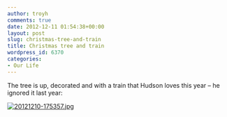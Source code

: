 ```yaml
---
author: troyh
comments: true
date: 2012-12-11 01:54:38+00:00
layout: post
slug: christmas-tree-and-train
title: Christmas tree and train
wordpress_id: 6370
categories:
- Our Life
---
```


The tree is up, decorated and with a train that Hudson loves this year – he ignored it last year:  
  
[![20121210-175357.jpg](http://troyandgay.files.wordpress.com/2012/12/20121210-175357.jpg)](http://troyandgay.files.wordpress.com/2012/12/20121210-175357.jpg)
